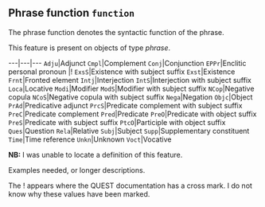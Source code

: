 Phrase function `function`
----------------------------------------------------------

The phrase function denotes the syntactic function of the phrase.

This feature is present on objects of type *phrase*.

---|---|---
`Adju`|Adjunct
`Cmpl`|Complement
`Conj`|Conjunction
`EPPr`|Enclitic personal pronoun                 |!
`ExsS`|Existence with subject suffix
`Exst`|Existence
`Frnt`|Fronted element
`Intj`|Interjection
`IntS`|Interjection with subject suffix
`Loca`|Locative
`Modi`|Modifier
`ModS`|Modifier with subject suffix
`NCop`|Negative copula
`NCoS`|Negative copula with subject suffix
`Nega`|Negation
`Objc`|Object
`PrAd`|Predicative adjunct
`PrcS`|Predicate complement with subject suffix
`PreC`|Predicate complement
`Pred`|Predicate
`PreO`|Predicate with object suffix
`PreS`|Predicate with subject suffix
`PtcO`|Participle with object suffix
`Ques`|Question
`Rela`|Relative
`Subj`|Subject
`Supp`|Supplementary constituent
`Time`|Time reference
`Unkn`|Unknown
`Voct`|Vocative

**NB:**
I was unable to locate a definition of this feature.

Examples needed, or longer descriptions.

The ! appears where the QUEST documentation has a cross mark. 
I do not know why these values have been marked.

